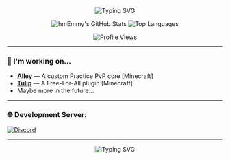 <p align="center">
  <img src="https://readme-typing-svg.demolab.com?font=Fira+Code&size=25&pause=2000&color=F72585&center=true&vCenter=true&width=435&lines=Welcome+to+my+GitHub!" alt="Typing SVG" />
</p>

<p align="center">
  <img src="https://github-readme-stats.vercel.app/api?username=hmEmmy&show_icons=true&theme=radical&hide_border=true" alt="hmEmmy's GitHub Stats" />
  <img src="https://github-readme-stats.vercel.app/api/top-langs/?username=hmEmmy&layout=compact&theme=radical&hide_border=true" alt="Top Languages" />
</p>

<p align="center">
  <img src="https://komarev.com/ghpvc/?username=hmEmmy&color=FF69B4" alt="Profile Views" />
</p>

---

### 🌟 I'm working on...
- [**Alley**](https://github.com/RevereInc/Alley) — A custom Practice PvP core [Minecraft]
- [**Tulip**](https://github.com/hmEmmy/Tulip) — A Free-For-All plugin [Minecraft]
- Maybe more in the future...

---

### 🌐 Development Server:
[![Discord](https://img.shields.io/badge/Discord-7289DA?style=for-the-badge&logo=discord&logoColor=white)](https://discord.gg/eT4B65k5E4)

---

<p align="center">
  <img src="https://readme-typing-svg.demolab.com?font=Fira+Code&size=22&pause=2000&color=FF69B4&center=true&vCenter=true&width=435&lines=Thanks+for+visiting!+👋" alt="Typing SVG" />
</p>
